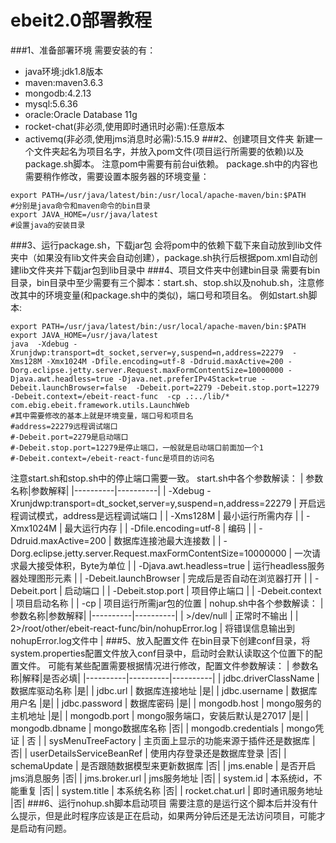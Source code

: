 # ebeit2.0部署教程
###1、准备部署环境
需要安装的有：
* java环境:jdk1.8版本
* maven:maven3.6.3
* mongodb:4.2.13
* mysql:5.6.36
* oracle:Oracle Database 11g
* rocket-chat(非必须,使用即时通讯时必需):任意版本
* activemq(非必须,使用jms消息时必需):5.15.9
###2、创建项目文件夹
新建一个文件夹起名为项目名字，并放入pom文件(项目运行所需要的依赖)以及package.sh脚本。
注意pom中需要有前台ui依赖。
package.sh中的内容也需要稍作修改，需要设置本服务器的环境变量：
```
export PATH=/usr/java/latest/bin:/usr/local/apache-maven/bin:$PATH  
#分别是java命令和maven命令的bin目录 
export JAVA_HOME=/usr/java/latest 
#设置java的安装目录
```
###3、运行package.sh，下载jar包
会将pom中的依赖下载下来自动放到lib文件夹中（如果没有lib文件夹会自动创建），package.sh执行后根据pom.xml自动创建lib文件夹并下载jar包到lib目录中
###4、项目文件夹中创建bin目录
需要有bin目录，bin目录中至少需要有三个脚本：start.sh、stop.sh以及nohub.sh，注意修改其中的环境变量(和package.sh中的类似)，端口号和项目名。
例如start.sh脚本:
```
export PATH=/usr/java/latest/bin:/usr/local/apache-maven/bin:$PATH
export JAVA_HOME=/usr/java/latest
java  -Xdebug -Xrunjdwp:transport=dt_socket,server=y,suspend=n,address=22279  -Xms128M -Xmx1024M -Dfile.encoding=utf-8 -Ddruid.maxActive=200 -Dorg.eclipse.jetty.server.Request.maxFormContentSize=10000000 -Djava.awt.headless=true -Djava.net.preferIPv4Stack=true -Debeit.launchBrowser=false  -Debeit.port=2279 -Debeit.stop.port=12279 -Debeit.context=/ebeit-react-func  -cp .:../lib/* com.ebig.ebeit.framework.utils.LaunchWeb
#其中需要修改的基本上就是环境变量，端口号和项目名
#address=22279远程调试端口
#-Debeit.port=2279是启动端口
#-Debeit.stop.port=12279是停止端口，一般就是启动端口前面加一个1
#-Debeit.context=/ebeit-react-func是项目的访问名
```
注意start.sh和stop.sh中的停止端口需要一致。
start.sh中各个参数解读：
| 参数名称|参数解释|
|----------|----------|
| -Xdebug -Xrunjdwp:transport=dt_socket,server=y,suspend=n,address=22279 | 开启远程调试模式，address是远程调试端口 |
| -Xms128M | 最小运行所需内存 |
| -Xmx1024M | 最大运行内存 |
| -Dfile.encoding=utf-8 | 编码 |
| -Ddruid.maxActive=200 | 数据库连接池最大连接数 |
| -Dorg.eclipse.jetty.server.Request.maxFormContentSize=10000000 | 一次请求最大接受体积，Byte为单位 |
| -Djava.awt.headless=true | 运行headless服务器处理图形元素 |
| -Debeit.launchBrowser | 完成后是否自动在浏览器打开 |
| -Debeit.port | 启动端口 |
| -Debeit.stop.port | 项目停止端口 |
| -Debeit.context | 项目启动名称 |
| -cp | 项目运行所需jar包的位置 |
nohup.sh中各个参数解读：
| 参数名称|参数解释|
|----------|----------|
| >/dev/null | 正常时不输出 |
| 2>/root/other/ebeit-react-func/bin/nohupError.log | 将错误信息输出到nohupError.log文件中 |
###5、放入配置文件
在bin目录下创建conf目录，将system.properties配置文件放入conf目录中，启动时会默认读取这个位置下的配置文件。
可能有某些配置需要根据情况进行修改，配置文件参数解读：
| 参数名称|解释|是否必填|
|----------|----------|----------|
| jdbc.driverClassName | 数据库驱动名称 |是|
| jdbc.url | 数据库连接地址 |是|
| jdbc.username | 数据库用户名 |是|
| jdbc.password | 数据库密码 |是|
| mongodb.host | mongo服务的主机地址 |是|
| mongodb.port | mongo服务端口，安装后默认是27017 |是|
| mongodb.dbname | mongo数据库名称 |否|
| mongodb.credentials | mongo凭证 | 否 |
| sysMenuTreeFactory | 主页面上显示的功能来源于插件还是数据库 |否|
| userDetailsServiceBeanRef | 使用内存登录还是数据库登录 |否|
| schemaUpdate | 是否跟随数据模型来更新数据库 |否|
| jms.enable | 是否开启jms消息服务 |否|
| jms.broker.url | jms服务地址 |否|
| system.id | 本系统id，不能重复 |否|
| system.title | 本系统名称 |否|
| rocket.chat.url | 即时通讯服务地址 |否|
###6、运行nohup.sh脚本启动项目
需要注意的是运行这个脚本后并没有什么提示，但是此时程序应该是正在启动，如果两分钟后还是无法访问项目，可能才是启动有问题。
